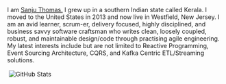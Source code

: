 I am <a href="https://linkedin.com/in/sanjuthomas" target="blank">Sanju Thomas.</a> I grew up in a southern Indian state called Kerala. I moved to the United States in 2013 and now live in Westfield, New Jersey. I am an avid learner, scrum-er, delivery focused, highly disciplined, and business savvy software craftsman who writes clean, loosely coupled, robust, and maintainable design/code through practising agile engineering. My latest interests include but are not limited to Reactive Programming, Event Sourcing Architecture, CQRS, and Kafka Centric ETL/Streaming solutions.

<p align="left">&nbsp;<img align="center" src="https://github-readme-stats.vercel.app/api?username=sanjuthomas&show_icons=true&locale=en&theme=github_dark" alt="GitHub Stats" /></p>
